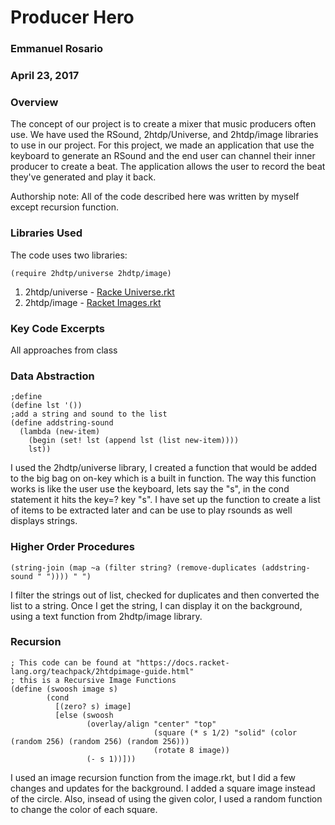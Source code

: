  # Producer Hero

 ### Emmanuel Rosario

 ### April 23, 2017

 ### Overview 
The concept of our project is to create a mixer that music producers often use. We have used the RSound, 2htdp/Universe, and 2htdp/image libraries to use in our project. For this project, we made an application that use the keyboard to generate an RSound and the end user can channel their inner producer to create a beat. The application allows the user to record the beat they've generated and play it back.

Authorship note: All of the code described here was written by myself except recursion function.

### Libraries Used
The code uses two libraries:
```racket
(require 2hdtp/universe 2hdtp/image)
```
1) 2htdp/universe - [Racke Universe.rkt](https://docs.racket-lang.org/teachpack/2htdpuniverse.html)
2) 2htdp/image - [Racket Images.rkt](https://docs.racket-lang.org/teachpack/2htdpimage.html)

### Key Code Excerpts
All approaches from class 

### Data Abstraction
```racket
;define
(define lst '())
;add a string and sound to the list
(define addstring-sound 
  (lambda (new-item)
    (begin (set! lst (append lst (list new-item))))
    lst))  
```
I used the 2hdtp/universe library, I created a function that would be added to the big bag on on-key which is a built in function. The way this function works is like the user use the keyboard, lets say the "s", in the cond statement it hits the key=? key "s". I have set up the function to create a list of items to be extracted later and can be use to play rsounds as well displays strings. 

### Higher Order Procedures
```racket
(string-join (map ~a (filter string? (remove-duplicates (addstring-sound " ")))) " ")
```
I filter the strings out of list, checked for duplicates and then converted the list to a string. Once I get the string, I can display it on the background, using a text function from 2hdtp/image library. 

### Recursion
```racket
; This code can be found at "https://docs.racket-lang.org/teachpack/2htdpimage-guide.html"
; this is a Recursive Image Functions
(define (swoosh image s)
        (cond
          [(zero? s) image]
          [else (swoosh
                 (overlay/align "center" "top"
                                (square (* s 1/2) "solid" (color (random 256) (random 256) (random 256)))
                                (rotate 8 image))
                 (- s 1))]))
```
I used an image recursion function from the image.rkt, but I did a few changes and updates for the background.
I added a square image instead of the circle. Also, insead of using the given color, I used a random function to change the color of each square. 
